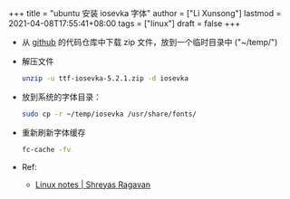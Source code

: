 +++
title = "ubuntu 安装 iosevka 字体"
author = ["Li Xunsong"]
lastmod = 2021-04-08T17:55:41+08:00
tags = ["linux"]
draft = false
+++

-   从 [github](https://github.com/be5invis/Iosevka/releases) 的代码仓库中下载 zip 文件，放到一个临时目录中 ("~/temp/")
-   解压文件

    ```sh
    unzip -u ttf-iosevka-5.2.1.zip -d iosevka
    ```
-   放到系统的字体目录：

    ```sh
    sudo cp -r ~/temp/iosevka /usr/share/fonts/
    ```
-   重新刷新字体缓存

    ```sh
    fc-cache -fv
    ```

-   Ref:
    -   [Linux notes | Shreyas Ragavan](https://shreyas.ragavan.co/docs/linux-notes/)
